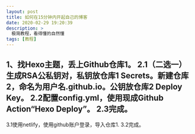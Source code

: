 ```yaml
---
layout: post
title: 如何在15分钟内开起自己的博客
date: 2020-02-29 19:20:39
description: >
  极简教程，看得懂的自然懂
tags: [教程]
---
```

1、找Hexo主题，丢上Github仓库1。
2.1（二选一）生成RSA公私钥对，私钥放仓库1 Secrets。新建仓库2，命名为用户名.github.io。公钥放仓库2 Deploy Key。
2.2配置config.yml，使用现成Github Action“Hexo Deploy”。
2.3完成。
------
3.1使用netlify，使用github账户登录，导入仓库1.
3.2完成。